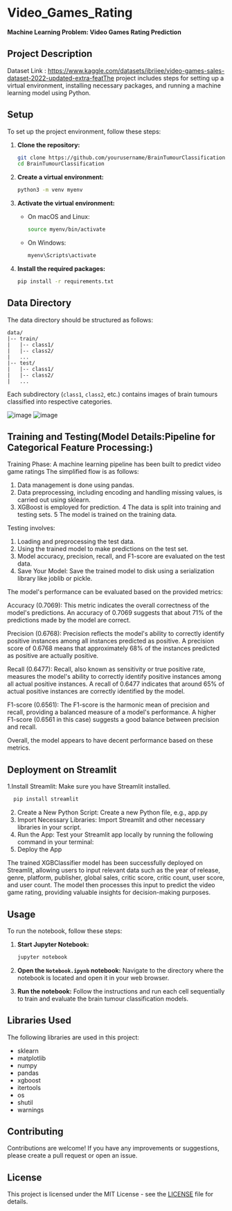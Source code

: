 # Video_Games_Rating

**Machine Learning Problem: Video Games Rating Prediction**

## Project Description

 Dataset Link : https://www.kaggle.com/datasets/ibriiee/video-games-sales-dataset-2022-updated-extra-featThe project includes steps for setting up a virtual environment, installing necessary packages, and running a machine learning model using Python.

## Setup

To set up the project environment, follow these steps:

1. **Clone the repository:**
   ```bash
   git clone https://github.com/yourusername/BrainTumourClassification.git
   cd BrainTumourClassification
   ```

2. **Create a virtual environment:**
   ```bash
   python3 -m venv myenv
   ```

3. **Activate the virtual environment:**
   - On macOS and Linux:
     ```bash
     source myenv/bin/activate
     ```
   - On Windows:
     ```bash
     myenv\Scripts\activate
     ```

4. **Install the required packages:**
   ```bash
   pip install -r requirements.txt
   ```
## Data Directory

The data directory should be structured as follows:
```
data/
|-- train/
|   |-- class1/
|   |-- class2/
|   ...
|-- test/
|   |-- class1/
|   |-- class2/
|   ...
```
Each subdirectory (`class1`, `class2`, etc.) contains images of brain tumours classified into respective categories.

![image](https://github.com/Flibbertigibbert/Video_Games_Rating/assets/43761458/cd19a102-a48b-42c1-a2c0-b1e59deaf922)
![image](https://github.com/Flibbertigibbert/Video_Games_Rating/assets/43761458/cd19a102-a48b-42c1-a2c0-b1e59deaf922)


## Training and Testing(**Model Details:Pipeline for Categorical Feature Processing:**)
Training Phase: A machine learning pipeline has been built to predict video game ratings
The simplified flow is as follows:
1. Data management is done using pandas.
2. Data preprocessing, including encoding and handling missing values, is carried out using sklearn.
3. XGBoost is employed for prediction.
4 The data is split into training and testing sets.
5 The model is trained on the training data.


Testing involves:
1. Loading and preprocessing the test data.
2. Using the trained model to make predictions on the test set.
3. Model accuracy, precision, recall, and F1-score are evaluated on the test data.
4. Save Your Model: Save the trained model to disk using a serialization library like joblib or pickle.

The model's performance can be evaluated based on the provided metrics:

Accuracy (0.7069): This metric indicates the overall correctness of the model's predictions. An accuracy of 0.7069 suggests that about 71% of the predictions made by the model are correct.

Precision (0.6768): Precision reflects the model's ability to correctly identify positive instances among all instances predicted as positive. A precision score of 0.6768 means that approximately 68% of the instances predicted as positive are actually positive.

Recall (0.6477): Recall, also known as sensitivity or true positive rate, measures the model's ability to correctly identify positive instances among all actual positive instances. A recall of 0.6477 indicates that around 65% of actual positive instances are correctly identified by the model.

F1-score (0.6561): The F1-score is the harmonic mean of precision and recall, providing a balanced measure of a model's performance. A higher F1-score (0.6561 in this case) suggests a good balance between precision and recall.

Overall, the model appears to have decent performance based on these metrics.

## Deployment on Streamlit

1.Install Streamlit: Make sure you have Streamlit installed.
````bash 
  pip install streamlit
  ````
2. Create a New Python Script: Create a new Python file, e.g., app.py
3. Import Necessary Libraries: Import Streamlit and other necessary libraries in your script.
4. Run the App: Test your Streamlit app locally by running the following command in your terminal:
5. Deploy the App

The trained XGBClassifier model has been successfully deployed on Streamlit, allowing users to input relevant data such as the year of release, genre, platform, publisher, global sales, critic score, critic count, user score, and user count. The model then processes this input to predict the video game rating, providing valuable insights for decision-making purposes.
## Usage

To run the notebook, follow these steps:

1. **Start Jupyter Notebook:**
   ```bash
   jupyter notebook
   ```

2. **Open the `Notebook.ipynb` notebook:**
   Navigate to the directory where the notebook is located and open it in your web browser.

3. **Run the notebook:**
   Follow the instructions and run each cell sequentially to train and evaluate the brain tumour classification models.

## Libraries Used

The following libraries are used in this project:
- sklearn
- matplotlib
- numpy
- pandas
- xgboost
- itertools
- os
- shutil
- warnings

## Contributing

Contributions are welcome! If you have any improvements or suggestions, please create a pull request or open an issue.

## License

This project is licensed under the MIT License - see the [LICENSE](LICENSE) file for details.
